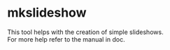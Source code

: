 # mkslideshow
This tool helps with the creation of simple slideshows.<br>
For more help refer to the manual in doc.
